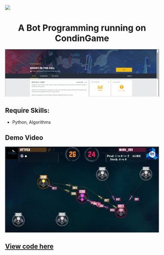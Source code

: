 <img src="https://img.shields.io/badge/python-3670A0?style=for-the-badge&logo=python&logoColor=ffdd54"/>

# <div align="center">A Bot Programming running on CondinGame</div>

[![Started](Started.png)](https://www.codingame.com/multiplayer/bot-programming/ghost-in-the-cell)

## Require Skills:
- Python, Algorithms

## Demo Video

[![Watch the video](demoVideo.png)](https://www.codingame.com/replay/805617392)

## [View code here](game.py)